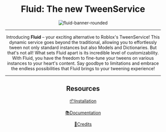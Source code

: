 <div align="center">

# Fluid: The new TweenService

![fluid-banner-rounded](https://github.com/monke-mob/fluid/assets/76853738/f8971742-8b0d-45ea-9d06-6a45a5e92cb5)

<hr>

Introducing **Fluid** – your exciting alternative to Roblox's TweenService! This dynamic service goes beyond the traditional, allowing you to effortlessly tween not only standard instances but also Models and Dictionaries. But that's not all! What sets Fluid apart is its incredible level of customizability. With Fluid, you have the freedom to fine-tune your tweens on various instances to your heart's content. Say goodbye to limitations and embrace the endless possibilities that Fluid brings to your tweening experience!

<hr>

## Resources
[📦Installation](https://monke-mob.github.io/fluid/tutorials/#installation)

[📚Documentation](https://monke-mob.github.io/fluid/tutorials/)

[🧑Credits](#credits)

</div>
